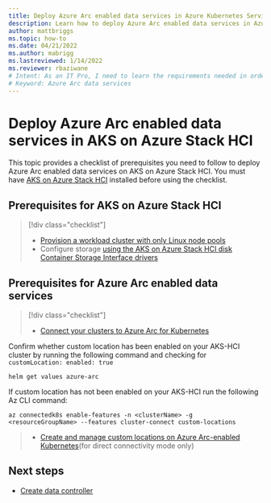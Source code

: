 ```yaml
---
title: Deploy Azure Arc enabled data services in Azure Kubernetes Service (AKS) on Azure Stack HCI
description: Learn how to deploy Azure Arc enabled data services in Azure Kubernetes Service (AKS) on Azure Stack HCI.
author: mattbriggs
ms.topic: how-to
ms.date: 04/21/2022
ms.author: mabrigg 
ms.lastreviewed: 1/14/2022
ms.reviewer: rbaziwane
# Intent: As an IT Pro, I need to learn the requirements needed in order to deploy Azure Arc data in AKS on Azure Stack HCI.
# Keyword: Azure Arc data services
---
```


# Deploy Azure Arc enabled data services in AKS on Azure Stack HCI

This topic provides a checklist of prerequisites you need to follow to deploy Azure Arc enabled data services on AKS on Azure Stack HCI. You must have [AKS on Azure Stack HCI](kubernetes-walkthrough-powershell.md) installed before using the checklist.

## Prerequisites for AKS on Azure Stack HCI

> [!div class="checklist"]
> * [Provision a workload cluster with only Linux node pools](use-node-pools.md)
> * Configure storage [using the AKS on Azure Stack HCI disk Container Storage Interface drivers](./container-storage-interface-disks.md#create-a-custom-storage-class-for-an-aks-on-azure-stack-hci-disk)

## Prerequisites for Azure Arc enabled data services

> [!div class="checklist"]
> * [Connect your clusters to Azure Arc for Kubernetes](/azure-stack/aks-hci/connect-to-arc)

Confirm whether custom location has been enabled on your AKS-HCI cluster by running the following command and checking for `customLocation: enabled: true`
```
helm get values azure-arc
```

If custom location has not been enabled on your AKS-HCI run the following Az CLI command:
```
az connectedk8s enable-features -n <clusterName> -g <resourceGroupName> --features cluster-connect custom-locations
```
> * [Create and manage custom locations on Azure Arc-enabled Kubernetes](/azure/azure-arc/kubernetes/custom-locations)(for direct connectivity mode only)

## Next steps

- [Create data controller](/azure/azure-arc/data/create-data-controller)


